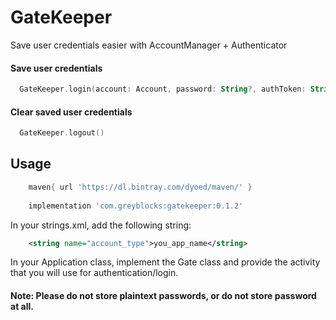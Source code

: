 # GateKeeper
 Save user credentials easier with AccountManager + Authenticator 

#### Save user credentials
``` kotlin
  GateKeeper.login(account: Account, password: String?, authToken: String, userData: Bundle) 
  ```
#### Clear saved user credentials
``` kotlin
  GateKeeper.logout()
```
## Usage
```groovy
    maven{ url 'https://dl.bintray.com/dyoed/maven/' }
    
    implementation 'com.greyblocks:gatekeeper:0.1.2'
   ```
In your strings.xml, add the following string:
```xml
    <string name="account_type">you_app_name</string>
```
In your Application class, implement the Gate class and provide the activity that you will use for authentication/login.



#### Note: Please do not store plaintext passwords, or do not store password at all.
